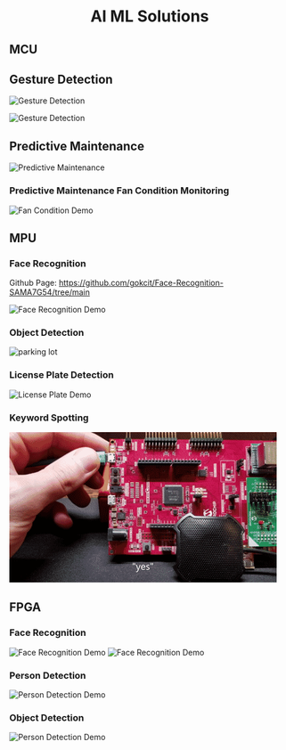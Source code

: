 <h1 align="center">AI ML Solutions</h1>

## MCU

## Gesture Detection
![Gesture Detection](https://github.com/MicrochipTech/ml-samd21-iot-mplabml-gestures-demo/blob/main/assets/gestures-with-dashboard.gif)


![Gesture Detection](https://github.com/gokcit/AI-ML-Solutions/blob/main/roboticarm.gif)
## Predictive Maintenance
![Predictive Maintenance](https://github.com/MicrochipTech/ml-dsPIC33CK-Predictive-Maintenance-in-Motor-Control-Applications/blob/main/assets/PredictiveMaintananceDemo.gif)

### Predictive Maintenance Fan Condition Monitoring
![Fan Condition Demo](https://github.com/MicrochipTech/ml-samd21-iot-sensiml-fan-condition-demo/blob/main/assets/fandemo.gif)
## MPU

### Face Recognition

Github Page: https://github.com/gokcit/Face-Recognition-SAMA7G54/tree/main

![Face Recognition Demo](https://github.com/gokcit/Face-Recognition-SAMA7G54-/blob/main/Smart%20Door%20Lock%20Demo%20SPS%202023%20%23shorts.gif)

### Object Detection
![parking lot](https://github.com/MicrochipTech/AI-ML-Solutions/blob/main/parking%20lot.gif)

### License Plate Detection
![License Plate Demo](https://github.com/gokcit/AI-ML-Solutions/blob/main/licenseplate.gif)

### Keyword Spotting
![Keyword Spotting](https://github.com/MicrochipTech/ml-same54-cult-wm8904-edgeimpulse-kws-demo/blob/main/assets/keywords-with-edge-impulse.gif)

## FPGA
### Face Recognition
![Face Recognition Demo](https://github.com/gokcit/AI-ML-Solutions/blob/main/fpga-demo.gif)
![Face Recognition Demo](https://github.com/gokcit/AI-ML-Solutions/blob/main/face-recognition-fpga.gif)
### Person Detection
![Person Detection Demo](https://github.com/gokcit/AI-ML-Solutions/blob/main/fpga-demo-person-detection.gif)
### Object Detection
![Person Detection Demo](https://github.com/gokcit/AI-ML-Solutions/blob/main/fpga-vectoblox.gif)
